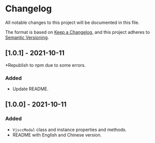 # Changelog

All notable changes to this project will be documented in this file.

The format is based on [Keep a Changelog](https://keepachangelog.com/en/1.0.0/),
and this project adheres to [Semantic Versioning](https://semver.org/spec/v2.0.0.html).

## [1.0.1] - 2021-10-11

\*Republish to npm due to some errors.

### Added

- Update README.

## [1.0.0] - 2021-10-11

### Added

- `VjsccModal` class and instance properties and methods.
- README with English and Chinese version.
